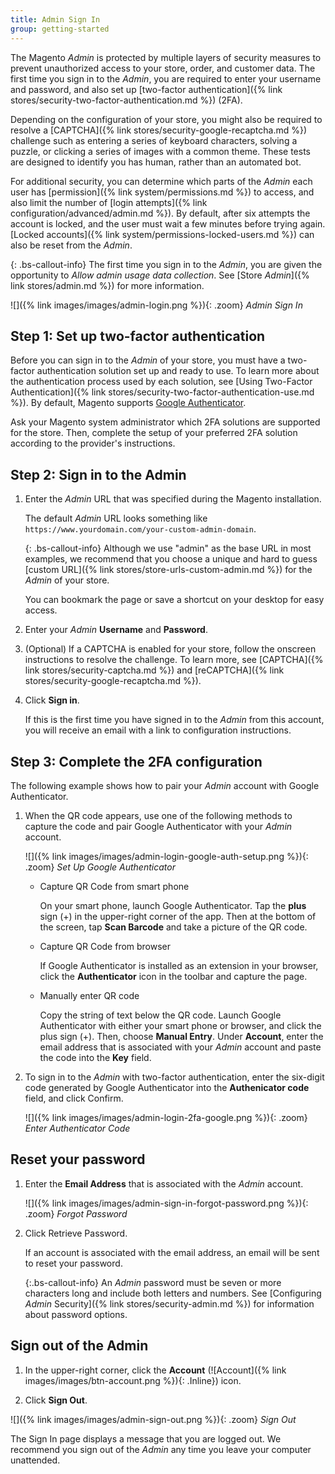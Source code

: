 ```yaml
---
title: Admin Sign In
group: getting-started
---
```


The Magento _Admin_ is protected by multiple layers of security measures to prevent unauthorized access to your store, order, and customer data. The first time you sign in to the _Admin_, you are required to enter your username and password, and also set up [two-factor authentication]({% link stores/security-two-factor-authentication.md %}) (2FA).

Depending on the configuration of your store, you might also be required to resolve a [CAPTCHA]({% link stores/security-google-recaptcha.md %}) challenge such as entering a series of keyboard characters, solving a puzzle, or clicking a series of images with a common theme. These tests are designed to identify you has human, rather than an automated bot.

For additional security, you can determine which parts of the _Admin_ each user has [permission]({% link system/permissions.md %}) to access, and also limit the number of [login attempts]({% link configuration/advanced/admin.md %}). By default, after six attempts the account is locked, and the user must wait a few minutes before trying again. [Locked accounts]({% link system/permissions-locked-users.md %}) can also be reset from the _Admin_.

{: .bs-callout-info}
The first time you sign in to the _Admin_, you are given the opportunity to _Allow admin usage data collection_. See [Store _Admin_]({% link stores/admin.md %}) for more information.

![]({% link images/images/admin-login.png %}){: .zoom}
__Admin_ Sign In_

## Step 1: Set up two-factor authentication

Before you can sign in to the _Admin_ of your store, you must have a two-factor authentication solution set up and ready to use. To learn more about the authentication process used by each solution, see [Using Two-Factor Authentication]({% link stores/security-two-factor-authentication-use.md %}). By default, Magento supports [Google Authenticator][1].

Ask your Magento system administrator which 2FA solutions are supported for the store. Then, complete the setup of your preferred 2FA solution according to the provider's instructions.

## Step 2: Sign in to the Admin

1. Enter the _Admin_ URL that was specified during the Magento installation.

   The default _Admin_ URL looks something like `https://www.yourdomain.com/your-custom-admin-domain`.

   {: .bs-callout-info}
   Although we use "admin" as the base URL in most examples, we recommend that you choose a unique and hard to guess [custom URL]({% link stores/store-urls-custom-admin.md %}) for the _Admin_ of your store.

   You can bookmark the page or save a shortcut on your desktop for easy access.

1. Enter your _Admin_ **Username** and **Password**.

1. (Optional) If a CAPTCHA is enabled for your store, follow the onscreen instructions to resolve the challenge. To learn more, see [CAPTCHA]({% link stores/security-captcha.md %}) and [reCAPTCHA]({% link stores/security-google-recaptcha.md %}).

1. Click **Sign in**.

   If this is the first time you have signed in to the _Admin_ from this account, you will receive an email with a link to configuration instructions.

## Step 3: Complete the 2FA configuration

The following example shows how to pair your _Admin_ account with Google Authenticator.

1. When the QR code appears, use one of the following methods to capture the code and pair Google Authenticator with your _Admin_ account.

   ![]({% link images/images/admin-login-google-auth-setup.png %}){: .zoom}
   _Set Up Google Authenticator_

   -  Capture QR Code from smart phone

      On your smart phone, launch Google Authenticator. Tap the **plus** sign (+) in the upper-right corner of the app. Then at the bottom of the screen, tap **Scan Barcode** and take a picture of the QR code.

   -  Capture QR Code from browser

      If Google Authenticator is installed as an extension in your browser, click the **Authenticator** icon in the toolbar and capture the page.

   -  Manually enter QR code

      Copy the string of text below the QR code. Launch Google Authenticator with either your smart phone or browser, and click the plus sign (+). Then, choose **Manual Entry**.  Under **Account**, enter the email address that is associated with your _Admin_ account and paste the code into the **Key** field.

1. To sign in to the _Admin_ with two-factor authentication, enter the six-digit code generated by Google Authenticator into the **Authenicator code** field, and click <span class="btn">Confirm</span>.

   ![]({% link images/images/admin-login-2fa-google.png %}){: .zoom}
   _Enter Authenticator Code_

## Reset your password

1. Enter the **Email Address** that is associated with the _Admin_ account.

   ![]({% link images/images/admin-sign-in-forgot-password.png %}){: .zoom}
   _Forgot Password_

1. Click <span class="btn">Retrieve Password</span>.

   If an account is associated with the email address, an email will be sent to reset your password.

   {:.bs-callout-info}
   An _Admin_ password must be seven or more characters long and include both letters and numbers. See [Configuring _Admin_ Security]({% link stores/security-admin.md %}) for information about password options.

## Sign out of the Admin

1. In the upper-right corner, click the **Account** (![Account]({% link images/images/btn-account.png %}){: .Inline}) icon.

1. Click **Sign Out**.

![]({% link images/images/admin-sign-out.png %}){: .zoom}
_Sign Out_

The Sign In page displays a message that you are logged out. We recommend you sign out of the _Admin_ any time you leave your computer unattended.

[1]: https://play.google.com/store/apps/details?id=com.google.android.apps.authenticator2&hl=en_US